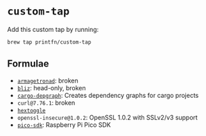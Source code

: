 # `custom-tap`

Add this custom tap by running:

```bash
brew tap printfn/custom-tap
```

## Formulae

* [`armagetronad`](http://www.armagetronad.org): broken
* [`bliz`](https://sr.ht/~cadence/bliz/): head-only, broken
* [`cargo-depgraph`](https://sr.ht/~jplatte/cargo-depgraph/): Creates dependency graphs for cargo projects
* `curl@7.76.1`: broken
* [`hextoggle`](https://github.com/printfn/hextoggle)
* `openssl-insecure@1.0.2`: OpenSSL 1.0.2 with SSLv2/v3 support
* [`pico-sdk`](https://github.com/raspberrypi/pico-sdk): Raspberry Pi Pico SDK
